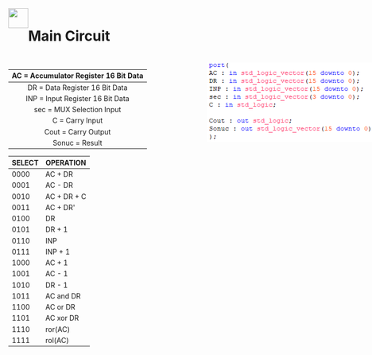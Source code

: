 
<img  align="left"  src="https://raw.githubusercontent.com/SublimeText/AFileIcon/74e3c8ec7141814eba04aec95a85a8af938a4c61/icons/multi/file_type_vhdl%403x.png"  width="40px"  height="40px"/>

**Main Circuit**
====


  

<br/>
<img  src="./img/ports.PNG" style="margin-left:400px; position:absolute"/>

  

| AC = Accumulator Register 16 Bit Data |
|:---:|
| DR = Data Register 16 Bit Data |
| INP = Input Register 16 Bit Data |
| sec = MUX Selection Input |
| C = Carry Input|
| Cout = Carry Output|
| Sonuc = Result|

  
  </p>
  

| SELECT | OPERATION |
|--|--|
| 0000 | AC + DR|
| 0001 | AC - DR|
| 0010 | AC + DR + C|
| 0011 | AC + DR'|
| 0100 | DR|
| 0101 | DR + 1|
| 0110 | INP|
| 0111 | INP + 1|
| 1000 | AC + 1|
| 1001 | AC - 1|
| 1010 | DR - 1|
| 1011 | AC and DR|
| 1100 | AC or DR|
| 1101 | AC xor DR|
| 1110 | ror(AC)|
| 1111 | rol(AC)|
